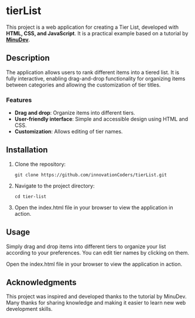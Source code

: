 # tierList

This project is a web application for creating a Tier List, developed with **HTML, CSS, and JavaScript**. It is a practical example based on a tutorial by [**MinuDev**](https://www.youtube.com/watch?v=LPzG0PnOzgA).

## Description

The application allows users to rank different items into a tiered list. It is fully interactive, enabling drag-and-drop functionality for organizing items between categories and allowing the customization of tier titles.

### Features

- **Drag and drop**: Organize items into different tiers.
- **User-friendly interface**: Simple and accessible design using HTML and CSS.
- **Customization**: Allows editing of tier names.

## Installation

1. Clone the repository:
   ```
   git clone https://github.com/innovationCoders/tierList.git
2. Navigate to the project directory:

   ```
   cd tier-list
3. Open the index.html file in your browser to view the application in action.

## Usage

Simply drag and drop items into different tiers to organize your list according to your preferences. You can edit tier names by clicking on them.

Open the index.html file in your browser to view the application in action.

## Acknowledgments

This project was inspired and developed thanks to the tutorial by MinuDev. Many thanks for sharing knowledge and making it easier to learn new web development skills.